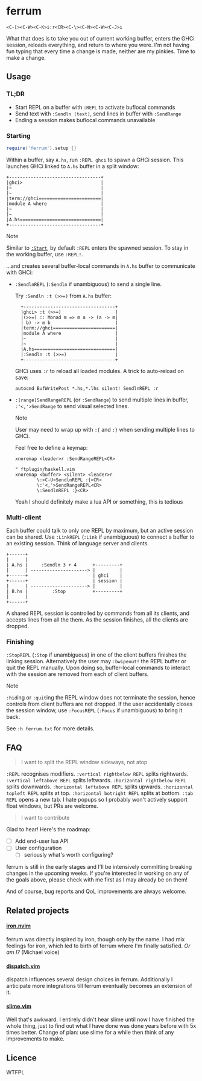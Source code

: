 # ferrum

    <C-[><C-W><C-K>i:r<CR><C-\><C-N><C-W><C-J>i

What that does is to take you out of current working buffer,
enters the GHCi session, reloads everything, and return to where you were.
I'm not having fun typing that every time a change is made,
neither are my pinkies. Time to make a change.

## Usage

### TL;DR

- Start REPL on a buffer with `:REPL` to activate buflocal commands
- Send text with `:Sendln [text]`, send lines in buffer with `:SendRange`
- Ending a session makes buflocal commands unavailable

### Starting

```lua
require('ferrum').setup {}
```

Within a buffer, say `A.hs`, run `:REPL ghci` to spawn a GHCi session.
This launches GHCi linked to `A.hs` buffer in a split window:


    +----------------------------------+
    |ghci>                             |
    |~                                 |
    |~                                 |
    |term://ghci=======================|
    |module A where                    |
    |~                                 |
    |~                                 |
    |A.hs==============================|
    +----------------------------------+

> [!NOTE]
> Similar to [`:Start`](https://github.com/tpope/vim-dispatch),
> by default `:REPL` enters the spawned session.
> To stay in the working buffer, use `:REPL!`.

...and creates several buffer-local commands in `A.hs` buffer
to communicate with GHCi:

- `:SendlnREPL` (`:Sendln` if unambiguous) to send a single line.

    Try `:Sendln :t (>>=)` from `A.hs` buffer:

        +----------------------------------+
        |ghci> :t (>>=)                    |
        |(>>=) :: Monad m => m a -> (a -> m|
        | b) -> m b                        |
        |term://ghci=======================|
        |module A where                    |
        |~                                 |
        |~                                 |
        |A.hs==============================|
        |:Sendln :t (>>=)                  |
        +----------------------------------+

    GHCi uses `:r` to reload all loaded modules. A trick to auto-reload on save:

    ```vim
    autocmd BufWritePost *.hs,*.lhs silent! SendlnREPL :r
    ```

- `:[range]SendRangeREPL` (or `:SendRange`) to send multiple lines in buffer,
  `:'<,'>SendRange` to send visual selected lines.

    > [!NOTE]
    > User may need to wrap up with `:{` and `:}` when sending multiple lines to GHCi.

    Feel free to define a keymap:

    ```vim
    xnoremap <leader>r :SendRangeREPL<CR>
    ```
    ```vim
    " ftplugin/haskell.vim
    xnoremap <buffer> <silent> <leader>r 
            \:<C-U>SendlnREPL :{<CR>
            \:'<,'>SendRangeREPL<CR>
            \:SendlnREPL :}<CR>
    ```

    Yeah I should definitely make a lua API or something, this is tedious

### Multi-client

Each buffer could talk to only one REPL by maximum,
but an active session can be shared.
Use `:LinkREPL` (`:Link` if unambiguous) to connect a buffer to an
existing session. Think of language server and clients.

    +------+
    |      |           
    | A.hs |     :Sendln 3 + 4      +---------+ 
    |      | ---------------------> |         |  
    +------+                        | ghci    |  
    +------+                        | session |  
    |      | ---------------------> |         |
    | B.hs |         :Stop          +---------+  
    |      |    
    +------+

A shared REPL session is controlled by commands from all its clients,
and accepts lines from all the them.
As the session finishes, all the clients are dropped.

### Finishing

`:StopREPL` (`:Stop` if unambiguous) in one of the client buffers finishes the linking session. 
Alternatively the user may `:bwipeout!` the REPL buffer or quit the REPL manually.
Upon doing so, buffer-local commands to interact with the session are removed from each of client buffers.

> [!NOTE]
> `:hid`ing or `:quit`ing the REPL window does not terminate the session,
> hence controls from client buffers are not dropped.
> If the user accidentally closes the session window,
> use `:FocusREPL` (`:Focus` if unambiguous) to bring it back.

See `:h ferrum.txt` for more details.

## FAQ

> I want to split the REPL window sideways, not atop

`:REPL` recognises modifiers.
`:vertical rightbelow REPL` splits rightwards. `:vertical leftabove REPL` splits leftwards.
`:horizontal rightbelow REPL` splits downwards. `:horizontal leftabove REPL` splits upwards.
`:horizontal topleft REPL` splits at top. `:horizontal botright REPL` splits at bottom.
`:tab REPL` opens a new tab.
I hate popups so I probably won't actively support float windows,
but PRs are welcome.

> I want to contribute

Glad to hear! Here's the roadmap:

- [ ] Add end-user lua API
- [ ] User configuration
    - [ ] seriously what's worth configuring?

ferrum is still in the early stages
and I'll be intensively committing
breaking changes in the upcoming weeks.
If you're interested in working on any of the goals above,
please check with me first as I may already be on them!

And of course, bug reports and QoL improvements are always welcome.

## Related projects

#### [iron.nvim](https://github.com/Vigemus/iron.nvim)

ferrum was directly inspired by iron, though only by the name.
I had mix feelings for iron, which led to birth of ferrum
where I'm finally satisfied. *Or am I?* (Michael voice)

#### [dispatch.vim](https://github.com/tpope/vim-dispatch)

dispatch influences several design choices in ferrum.
Additionally I anticipate more integrations
till ferrum eventually becomes an extension of it.

#### [slime.vim](https://github.com/jpalardy/vim-slime)

Well that's awkward. I entirely didn't hear slime until now
I have finished the whole thing, just to find out
what I have done was done years before with 5x times better.
Change of plan: use slime for a while then think of
any improvements to make.

## Licence

WTFPL
